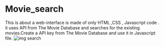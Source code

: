 # Movie_search
This is about a web-interface is made of only HTML ,CSS , Javascript code . it uses API from The Movie Database and searches for the existing movies.Create a API key from The Movie Database and use it in Javascript file.
![img search](https://github.com/shivani-varsha/Movie_search/assets/131485490/36ac4e4f-f49c-4120-9cbd-006b0906142c)
